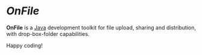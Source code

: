 _OnFile_
========

**OnFile** is a [Java] development toolkit for file upload, sharing and
distribution, with drop-box-folder capabilities.

Happy coding!

  [Java]: https://en.wikipedia.org/wiki/Java_(programming_language)
